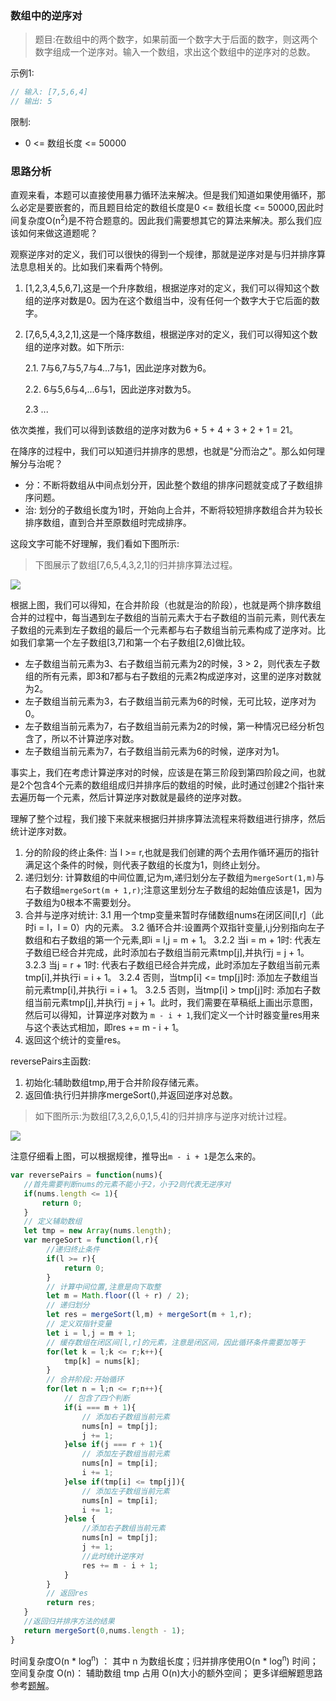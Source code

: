 ### 数组中的逆序对

> 题目:在数组中的两个数字，如果前面一个数字大于后面的数字，则这两个数字组成一个逆序对。输入一个数组，求出这个数组中的逆序对的总数。

示例1:

```js
// 输入: [7,5,6,4]
// 输出: 5
```

限制:

* 0 <= 数组长度 <= 50000

### 思路分析

直观来看，本题可以直接使用暴力循环法来解决。但是我们知道如果使用循环，那么必定是要嵌套的，而且题目给定的数组长度是0 <= 数组长度 <= 50000,因此时间复杂度O(n<sup>2</sup>)是不符合题意的。因此我们需要想其它的算法来解决。那么我们应该如何来做这道题呢？

观察逆序对的定义，我们可以很快的得到一个规律，那就是逆序对是与归并排序算法息息相关的。比如我们来看两个特例。

1. [1,2,3,4,5,6,7],这是一个升序数组，根据逆序对的定义，我们可以得知这个数组的逆序对数是0。因为在这个数组当中，没有任何一个数字大于它后面的数字。
2. [7,6,5,4,3,2,1],这是一个降序数组，根据逆序对的定义，我们可以得知这个数组的逆序对数。如下所示:

    2.1. 7与6,7与5,7与4...7与1，因此逆序对数为6。

    2.2. 6与5,6与4,...6与1，因此逆序对数为5。

    2.3 ...
    
依次类推，我们可以得到该数组的逆序对数为6 + 5 + 4 + 3 + 2 + 1 = 21。

在降序的过程中，我们可以知道归并排序的思想，也就是"分而治之"。那么如何理解分与治呢？

* 分：不断将数组从中间点划分开，因此整个数组的排序问题就变成了子数组排序问题。
* 治: 划分的子数组长度为1时，开始向上合并，不断将较短排序数组合并为较长排序数组，直到合并至原数组时完成排序。

这段文字可能不好理解，我们看如下图所示:

> 下图展示了数组[7,6,5,4,3,2,1]的归并排序算法过程。

![](../images/reversePairs-1.png)

根据上图，我们可以得知，在合并阶段（也就是治的阶段），也就是两个排序数组合并的过程中，每当遇到左子数组的当前元素大于右子数组的当前元素，则代表左子数组的元素到左子数组的最后一个元素都与右子数组当前元素构成了逆序对。比如我们拿第一个左子数组[3,7]和第一个右子数组[2,6]做比较。

* 左子数组当前元素为3、右子数组当前元素为2的时候，3 > 2，则代表左子数组的所有元素，即3和7都与右子数组的元素2构成逆序对，这里的逆序对数就为2。
* 左子数组当前元素为3，右子数组当前元素为6的时候，无可比较，逆序对为0。
* 左子数组当前元素为7，右子数组当前元素为2的时候，第一种情况已经分析包含了，所以不计算逆序对数。
* 左子数组当前元素为7，右子数组当前元素为6的时候，逆序对为1。

事实上，我们在考虑计算逆序对的时候，应该是在第三阶段到第四阶段之间，也就是2个包含4个元素的数组组成归并排序后的数组的时候，此时通过创建2个指针来去遍历每一个元素，然后计算逆序对数就是最终的逆序对数。

理解了整个过程，我们接下来就来根据归并排序算法流程来将数组进行排序，然后统计逆序对数。

1. 分的阶段的终止条件: 当 l >= r,也就是我们创建的两个去用作循环遍历的指针满足这个条件的时候，则代表子数组的长度为1，则终止划分。
2. 递归划分: 计算数组的中间位置,记为m,递归划分左子数组为`mergeSort(1,m)`与右子数组`mergeSort(m + 1,r)`;注意这里划分左子数组的起始值应该是1，因为子数组为0根本不需要划分。
3. 合并与逆序对统计:
   3.1 用一个tmp变量来暂时存储数组nums在闭区间[l,r]（此时i = l，l = 0）内的元素。
   3.2 循环合并:设置两个双指针变量,i,j分别指向左子数组和右子数组的第一个元素,即i = l,j = m + 1。
        3.2.2 当i = m + 1时: 代表左子数组已经合并完成，此时添加右子数组当前元素tmp[j],并执行j = j + 1。
        3.2.3 当j = r + 1时: 代表右子数组已经合并完成，此时添加左子数组当前元素tmp[i],并执行i = i + 1。
        3.2.4 否则，当tmp[i] <= tmp[j]时: 添加左子数组当前元素tmp[i],并执行i = i + 1。
        3.2.5 否则，当tmp[i] > tmp[j]时: 添加右子数组当前元素tmp[j],并执行j = j + 1。此时，我们需要在草稿纸上画出示意图，然后可以得知，计算逆序对数为
        `m - i + 1`,我们定义一个计时器变量res用来与这个表达式相加，即res += m - i + 1。
4. 返回这个统计的变量res。

reversePairs主函数:

1. 初始化:辅助数组tmp,用于合并阶段存储元素。
2. 返回值:执行归并排序mergeSort(),并返回逆序对总数。

> 如下图所示:为数组[7,3,2,6,0,1,5,4]的归并排序与逆序对统计过程。

![](../images/reversePairs-2.png)

注意仔细看上图，可以根据规律，推导出`m - i + 1`是怎么来的。

```js
var reversePairs = function(nums){
   //首先需要判断nums的元素不能小于2，小于2则代表无逆序对
   if(nums.length <= 1){
       return 0;
   }
   // 定义辅助数组
   let tmp = new Array(nums.length);
   var mergeSort = function(l,r){
        //递归终止条件
        if(l >= r){
            return 0;
        }
        // 计算中间位置,注意是向下取整
        let m = Math.floor((l + r) / 2);
        // 递归划分
        let res = mergeSort(l,m) + mergeSort(m + 1,r);
        // 定义双指针变量
        let i = l,j = m + 1;
        // 缓存数组在闭区间[l,r]的元素，注意是闭区间，因此循环条件需要加等于
        for(let k = l;k <= r;k++){
            tmp[k] = nums[k];
        }
        // 合并阶段:开始循环
        for(let n = l;n <= r;n++){
            // 包含了四个判断
            if(i === m + 1){
                // 添加右子数组当前元素
                nums[n] = tmp[j];
                j += 1;
            }else if(j === r + 1){
                // 添加左子数组当前元素
                nums[n] = tmp[i];
                i += 1;
            }else if(tmp[i] <= tmp[j]){
                // 添加左子数组当前元素
                nums[n] = tmp[i];
                i += 1;
            }else {
                //添加右子数组当前元素
                nums[n] = tmp[j];
                j += 1;
                //此时统计逆序对
                res += m - i + 1;
            }
        }
        // 返回res
        return res;
   }
   //返回归并排序方法的结果
   return mergeSort(0,nums.length - 1);
}

```

时间复杂度O(n * log<sup>n</sup>) ： 其中 n 为数组长度；归并排序使用O(n * log<sup>n</sup>) 时间；
空间复杂度 O(n)： 辅助数组 tmp 占用 O(n)大小的额外空间；
更多详细解题思路参考[题解](https://leetcode-cn.com/problems/shu-zu-zhong-de-ni-xu-dui-lcof/solution/jian-zhi-offer-51-shu-zu-zhong-de-ni-xu-pvn2h/)。


